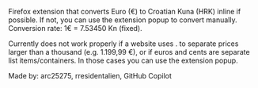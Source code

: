 Firefox extension that converts Euro (€) to Croatian Kuna (HRK) inline if possible. If not, you can use the extension popup to convert manually. Conversion rate: 1€ = 7.53450 Kn (fixed).

Currently does not work properly if a website uses . to separate prices larger than a thousand (e.g. 1.199,99 €), or if euros and cents are separate list items/containers. In those cases you can use the extension popup.

Made by: arc25275, rresidentalien, GitHub Copilot

